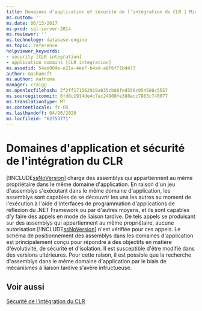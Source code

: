 ```yaml
---
title: Domaines d’application et sécurité de l’intégration du CLR | Microsoft Docs
ms.custom: ''
ms.date: 06/13/2017
ms.prod: sql-server-2014
ms.reviewer: ''
ms.technology: database-engine
ms.topic: reference
helpviewer_keywords:
- security [CLR integration]
- application domains [CLR integration]
ms.assetid: 54ee904e-e21a-4ee7-b4ad-a6f6f71bd473
author: mashamsft
ms.author: mathoma
manager: craigg
ms.openlocfilehash: 3f2ff171562929a035cb80fed556c954508c5557
ms.sourcegitcommit: 6fd8c1914de4c7ac24900fe388ecc7883c740077
ms.translationtype: MT
ms.contentlocale: fr-FR
ms.lasthandoff: 04/26/2020
ms.locfileid: "62753771"
---
```

# <a name="application-domains-and-clr-integration-security"></a>Domaines d'application et sécurité de l'intégration du CLR
  [!INCLUDE[ssNoVersion](../../includes/ssnoversion-md.md)] charge des assemblys qui appartiennent au même propriétaire dans le même domaine d'application. En raison d'un jeu d'assemblys s'exécutant dans le même domaine d'application, les assemblys sont capables de se découvrir les uns les autres au moment de l'exécution à l'aide d'interfaces de programmation d'applications de réflexion du .NET Framework ou par d'autres moyens, et ils sont capables d'y faire des appels en mode de liaison tardive. De tels appels se produisant sur des assemblys qui appartiennent au même propriétaire, aucune autorisation [!INCLUDE[ssNoVersion](../../includes/ssnoversion-md.md)] n'est vérifiée pour ces appels. Le schéma de positionnement des assemblys dans les domaines d'application est principalement conçu pour répondre à des objectifs en matière d'évolutivité, de sécurité et d'isolation. Il est susceptible d'être modifié dans des versions ultérieures. Pour cette raison, il est possible que la recherche d'assemblys dans le même domaine d'application par le biais de mécanismes à liaison tardive s'avère infructueuse.  
  
## <a name="see-also"></a>Voir aussi  
 [Sécurité de l'intégration du CLR](../../relational-databases/clr-integration/security/clr-integration-security.md)  
  
  

